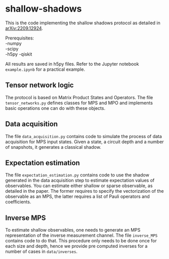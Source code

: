 # shallow-shadows

This is the code implementing the shallow shadows protocol as detailed in [arXiv:2209.12924](https://arxiv.org/abs/2209.12924). 

Prerequisites:  
-numpy  
-scipy  
-h5py 
-qiskit 

All results are saved in h5py files. Refer to the Jupyter notebook <code>example.ipynb</code> for a practical example.

## Tensor network logic

The protocol is based on Matrix Product States and Operators. The file <code>tensor_networks.py</code> defines classes for MPS and MPO and implements basic operations one can do with these objects. 

## Data acquisition

The file <code>data_acquisition.py</code> contains code to simulate the process of data acquisition for MPS input states. Given a state, a circuit depth and a number of snapshots, it generates a classical shadow.

## Expectation estimation

The file <code>expectation_estimation.py</code> contains code to use the shadow generated in the data acquisition step to estimate expectation values of observables. You can estimate either shallow or sparse observable, as detailed in the paper. The former requires to specify the vectorization of the observable as an MPS, the latter requires a list of Pauli operators and coefficients.

## Inverse MPS

To estimate shallow observables, one needs to generate an MPS representation of the inverse measurement channel. The file <code>inverse_MPS</code> contains code to do that. This procedure only needs to be done once for each size and depth, hence we provide pre computed inverses for a number of cases in <code>data/inverses</code>.

